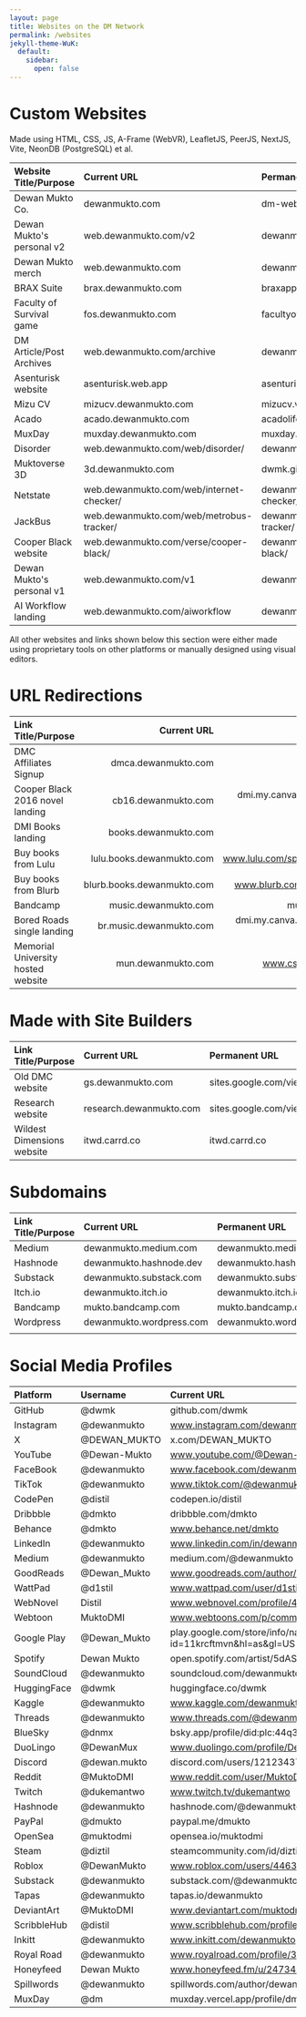 ```yaml
---
layout: page
title: Websites on the DM Network
permalink: /websites
jekyll-theme-WuK:
  default:
    sidebar:
      open: false
---
```



# Custom Websites

Made using HTML, CSS, JS, A-Frame (WebVR), LeafletJS, PeerJS, NextJS, Vite, NeonDB (PostgreSQL) et al.

|Website Title/Purpose|Current URL|Permanent URL|
|:---|:---|:---|
|Dewan Mukto Co.|dewanmukto.com|dm-website-cool.vercel.app|
|Dewan Mukto's personal v2|web.dewanmukto.com/v2|dewanmukto.github.io/v2|
|Dewan Mukto merch|web.dewanmukto.com|dewanmukto.github.io|
|BRAX Suite|brax.dewanmukto.com|braxapp.github.io|
|Faculty of Survival game|fos.dewanmukto.com|facultyofsurvival.vercel.app|
|DM Article/Post Archives|web.dewanmukto.com/archive|dewanmukto.github.io/archive|
|Asenturisk website|asenturisk.web.app|asenturisk.github.io|
|Mizu CV|mizucv.dewanmukto.com|mizucv.vercel.app|
|Acado|acado.dewanmukto.com|acadolife.vercel.app|
|MuxDay|muxday.dewanmukto.com|muxday.vercel.app|
|Disorder|web.dewanmukto.com/web/disorder/|dewanmukto.github.io/web/disorder|
|Muktoverse 3D|3d.dewanmukto.com|dwmk.github.io/muktoverse3d/|
|Netstate|web.dewanmukto.com/web/internet-checker/|dewanmukto.github.io/web/internet-checker/|
|JackBus|web.dewanmukto.com/web/metrobus-tracker/|dewanmukto.github.io/web/metrobus-tracker/|
|Cooper Black website|web.dewanmukto.com/verse/cooper-black/|dewanmukto.github.io/verse/cooper-black/|
|Dewan Mukto's personal v1|web.dewanmukto.com/v1|dewanmukto.github.io/v1|
|AI Workflow landing|web.dewanmukto.com/aiworkflow|dewanmukto.github.io/aiworkflow|

All other websites and links shown below this section were either made using proprietary tools on other platforms or manually designed using visual editors.

# URL Redirections

|Link Title/Purpose|Current URL|Redirection URL|
|:---|---:|---:|
|DMC Affiliates Signup|dmca.dewanmukto.com|tally.so/r/mYLY5v|
|Cooper Black 2016 novel landing|cb16.dewanmukto.com|dmi.my.canva.site/cooper-black-2016|
|DMI Books landing|books.dewanmukto.com|dmi.my.canva.site|
|Buy books from Lulu|lulu.books.dewanmukto.com|www.lulu.com/spotlight/dewanmukto|
|Buy books from Blurb|blurb.books.dewanmukto.com|www.blurb.com/user/dewanmukto|
|Bandcamp|music.dewanmukto.com|mukto.bandcamp.com|
|Bored Roads single landing|br.music.dewanmukto.com|dmi.my.canva.site/dewan-mukto-bored-roads|
|Memorial University hosted website|mun.dewanmukto.com|www.cs.mun.ca/~dmimukto|

# Made with Site Builders

|Link Title/Purpose|Current URL|Permanent URL|
|:---|:---|:---|
|Old DMC website|gs.dewanmukto.com|sites.google.com/view/mukto-net|
|Research website|research.dewanmukto.com|sites.google.com/view/dewanmukto/home|
|Wildest Dimensions website|itwd.carrd.co|itwd.carrd.co|


# Subdomains

|Link Title/Purpose|Current URL|Permanent URL|
|:---|:---|:---|
|Medium|dewanmukto.medium.com|dewanmukto.medium.com|
|Hashnode|dewanmukto.hashnode.dev|dewanmukto.hashnode.dev|
|Substack|dewanmukto.substack.com|dewanmukto.substack.com|
|Itch.io|dewanmukto.itch.io|dewanmukto.itch.io|
|Bandcamp|mukto.bandcamp.com|mukto.bandcamp.com|
|Wordpress|dewanmukto.wordpress.com|dewanmukto.wordpress.com|
|||

# Social Media Profiles

|Platform|Username|Current URL|
|:---|:---|:---|
|GitHub|@dwmk|github.com/dwmk|
|Instagram|@dewanmukto|www.instagram.com/dewanmukto|
|X|@DEWAN_MUKTO|x.com/DEWAN_MUKTO|
|YouTube|@Dewan-Mukto|www.youtube.com/@Dewan-Mukto|
|FaceBook|@dewanmukto|www.facebook.com/dewanmukto|
|TikTok|@dewanmukto|www.tiktok.com/@dewanmukto|
|CodePen|@distil|codepen.io/distil|
|Dribbble|@dmkto|dribbble.com/dmkto|
|Behance|@dmkto|www.behance.net/dmkto|
|LinkedIn|@dewanmukto|www.linkedin.com/in/dewanmukto/|
|Medium|@dewanmukto|medium.com/@dewanmukto|
|GoodReads|@Dewan_Mukto|www.goodreads.com/author/show/45565659.Dewan_Mukto|
|WattPad|@d1stil|www.wattpad.com/user/d1stil|
|WebNovel|Distil|www.webnovel.com/profile/4322246237|
|Webtoon|MuktoDMI|www.webtoons.com/p/community/en/u/b6mkv|
|Google Play|@Dewan_Mukto|play.google.com/store/info/name/Dewan_Mukto?id=11krcftmvn&hl=as&gl=US|
|Spotify|Dewan Mukto|open.spotify.com/artist/5dASeJomHYQXfo9ij70zjQ|
|SoundCloud|@dewanmukto|soundcloud.com/dewanmukto|
|HuggingFace|@dwmk|huggingface.co/dwmk|
|Kaggle|@dewanmukto|www.kaggle.com/dewanmukto|
|Threads|@dewanmukto|www.threads.com/@dewanmukto|
|BlueSky|@dnmx|bsky.app/profile/did:plc:44q3btlbakdjvkv4kbvfczub|
|DuoLingo|@DewanMux|www.duolingo.com/profile/DewanMux|
|Discord|@dewan.mukto|discord.com/users/1212343753235243021|
|Reddit|@MuktoDMI|www.reddit.com/user/MuktoDMI|
|Twitch|@dukemantwo|www.twitch.tv/dukemantwo|
|Hashnode|@dewanmukto|hashnode.com/@dewanmukto|
|PayPal|@dmukto|paypal.me/dmukto|
|OpenSea|@muktodmi|opensea.io/muktodmi|
|Steam|@diztil|steamcommunity.com/id/diztil|
|Roblox|@DewanMukto|www.roblox.com/users/4463653477/profile|
|Substack|@dewanmukto|substack.com/@dewanmukto|
|Tapas|@dewanmukto|tapas.io/dewanmukto|
|DeviantArt|@MuktoDMI|www.deviantart.com/muktodmi|
|ScribbleHub|@distil|www.scribblehub.com/profile/148729/distil/|
|Inkitt|@dewanmukto|www.inkitt.com/dewanmukto|
|Royal Road|@dewanmukto|www.royalroad.com/profile/306406|
|Honeyfeed|Dewan Mukto|www.honeyfeed.fm/u/24734/novels|
|Spillwords|@dewanmukto|spillwords.com/author/dewanmukto/|
|MuxDay|@dm|muxday.vercel.app/profile/dm|
